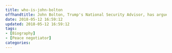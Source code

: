 ```yaml
---
title: who-is-john-bolton
offhandtitle: John Bolton, Trump's National Security Advisor, has argued for preemptive strikes against North Korea and Iran
date: 2018-05-12 16:59:12
updated: 2018-05-12 16:59:12
tags:
- [Biography]
- [Peace negotiator]
categories:
---
```

